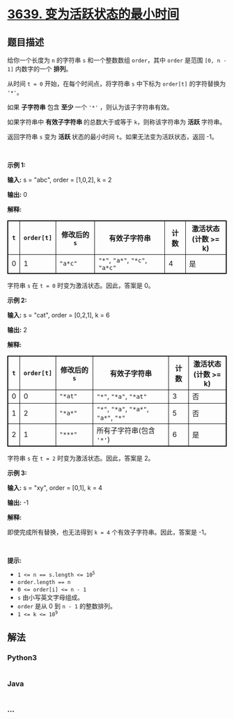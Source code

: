 # [3639. 变为活跃状态的最小时间](https://leetcode.cn/problems/minimum-time-to-activate-string)

## 题目描述

<!-- 这里写题目描述 -->

<p>给你一个长度为 <code>n</code> 的字符串 <code>s</code> 和一个整数数组 <code>order</code>，其中 <code>order</code> 是范围 <code>[0, n - 1]</code> 内数字的一个 <strong><span data-keyword="permutation">排列</span></strong>。</p>

<p>从时间 <code>t = 0</code> 开始，在每个时间点，将字符串 <code>s</code> 中下标为 <code>order[t]</code> 的字符替换为 <code>'*'</code>。</p>

<p>如果 <strong><span data-keyword="substring-nonempty">子字符串</span></strong> 包含&nbsp;<strong>至少&nbsp;</strong>一个 <code>'*'</code>&nbsp;，则认为该子字符串有效。</p>

<p>如果字符串中&nbsp;<strong>有效子字符串&nbsp;</strong>的总数大于或等于 <code>k</code>，则称该字符串为 <b>活跃 </b>字符串。</p>

<p>返回字符串 <code>s</code> 变为 <strong>活跃&nbsp;</strong>状态的最小时间 <code>t</code>。如果无法变为活跃状态，返回 -1。</p>

<p>&nbsp;</p>

<p><strong class="example">示例 1:</strong></p>

<div class="example-block">
<p><strong>输入:</strong> <span class="example-io">s = "abc", order = [1,0,2], k = 2</span></p>

<p><strong>输出:</strong> <span class="example-io">0</span></p>

<p><strong>解释:</strong></p>

<table style="border: 1px solid black;">
	<thead>
		<tr>
			<th style="border: 1px solid black;"><code>t</code></th>
			<th style="border: 1px solid black;"><code>order[t]</code></th>
			<th style="border: 1px solid black;">修改后的 <code>s</code></th>
			<th style="border: 1px solid black;">有效子字符串</th>
			<th style="border: 1px solid black;">计数</th>
			<th style="border: 1px solid black;">激活状态<br />
			(计数 &gt;= k)</th>
		</tr>
	</thead>
	<tbody>
		<tr>
			<td style="border: 1px solid black;">0</td>
			<td style="border: 1px solid black;">1</td>
			<td style="border: 1px solid black;"><code>"a*c"</code></td>
			<td style="border: 1px solid black;"><code>"*"</code>, <code>"a*"</code>, <code>"*c"</code>, <code>"a*c"</code></td>
			<td style="border: 1px solid black;">4</td>
			<td style="border: 1px solid black;">是</td>
		</tr>
	</tbody>
</table>

<p>字符串 <code>s</code> 在 <code>t = 0</code> 时变为激活状态。因此，答案是 0。</p>
</div>

<p><strong class="example">示例 2:</strong></p>

<div class="example-block">
<p><strong>输入:</strong> <span class="example-io">s = "cat", order = [0,2,1], k = 6</span></p>

<p><strong>输出:</strong> <span class="example-io">2</span></p>

<p><strong>解释:</strong></p>

<table style="border: 1px solid black;">
	<thead>
		<tr>
			<th style="border: 1px solid black;"><code>t</code></th>
			<th style="border: 1px solid black;"><code>order[t]</code></th>
			<th style="border: 1px solid black;">修改后的 <code>s</code></th>
			<th style="border: 1px solid black;">有效子字符串</th>
			<th style="border: 1px solid black;">计数</th>
			<th style="border: 1px solid black;">激活状态<br />
			(计数 &gt;= k)</th>
		</tr>
	</thead>
	<tbody>
		<tr>
			<td style="border: 1px solid black;">0</td>
			<td style="border: 1px solid black;">0</td>
			<td style="border: 1px solid black;"><code>"*at"</code></td>
			<td style="border: 1px solid black;"><code>"*"</code>, <code>"*a"</code>, <code>"*at"</code></td>
			<td style="border: 1px solid black;">3</td>
			<td style="border: 1px solid black;">否</td>
		</tr>
		<tr>
			<td style="border: 1px solid black;">1</td>
			<td style="border: 1px solid black;">2</td>
			<td style="border: 1px solid black;"><code>"*a*"</code></td>
			<td style="border: 1px solid black;"><code>"*"</code>, <code>"*a"</code>, <code>"*a*"</code>, <code>"a*"</code>, <code>"*"</code></td>
			<td style="border: 1px solid black;">5</td>
			<td style="border: 1px solid black;">否</td>
		</tr>
		<tr>
			<td style="border: 1px solid black;">2</td>
			<td style="border: 1px solid black;">1</td>
			<td style="border: 1px solid black;"><code>"***"</code></td>
			<td style="border: 1px solid black;">所有子字符串(包含 <code>'*'</code>)</td>
			<td style="border: 1px solid black;">6</td>
			<td style="border: 1px solid black;">是</td>
		</tr>
	</tbody>
</table>

<p>字符串 <code>s</code> 在 <code>t = 2</code> 时变为激活状态。因此，答案是 2。</p>
</div>

<p><strong class="example">示例 3:</strong></p>

<div class="example-block">
<p><strong>输入:</strong> <span class="example-io">s = "xy", order = [0,1], k = 4</span></p>

<p><strong>输出:</strong> <span class="example-io">-1</span></p>

<p><strong>解释:</strong></p>

<p>即使完成所有替换，也无法得到 <code>k = 4</code> 个有效子字符串。因此，答案是 -1。</p>
</div>

<p>&nbsp;</p>

<p><strong>提示:</strong></p>

<ul>
	<li><code>1 &lt;= n == s.length &lt;= 10<sup>5</sup></code></li>
	<li><code>order.length == n</code></li>
	<li><code>0 &lt;= order[i] &lt;= n - 1</code></li>
	<li><code>s</code> 由小写英文字母组成。</li>
	<li><code>order</code> 是从 0 到 <code>n - 1</code> 的整数排列。</li>
	<li><code>1 &lt;= k &lt;= 10<sup>9</sup></code></li>
</ul>


## 解法

<!-- 这里可写通用的实现逻辑 -->

<!-- tabs:start -->

### **Python3**

<!-- 这里可写当前语言的特殊实现逻辑 -->

```python

```

### **Java**

<!-- 这里可写当前语言的特殊实现逻辑 -->

```java

```

### **...**

```

```

<!-- tabs:end -->

